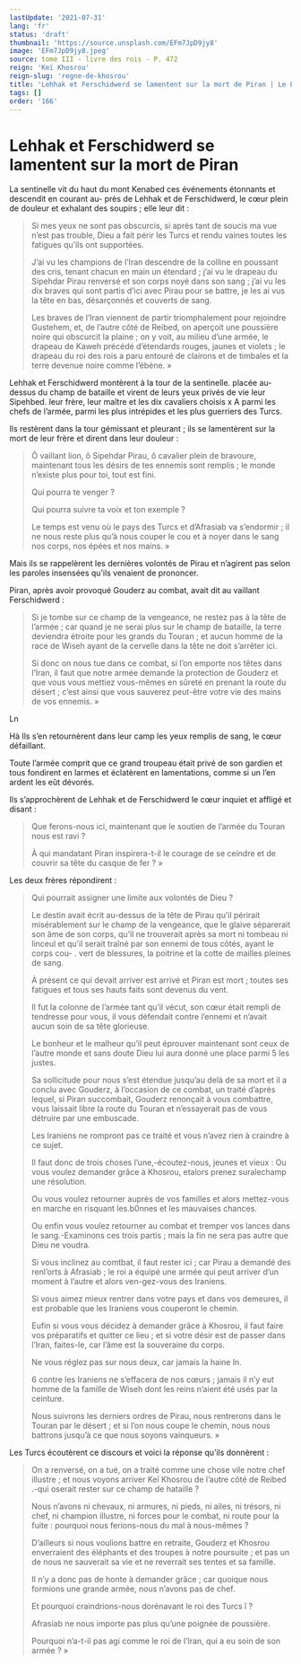 ```yaml
---
lastUpdate: '2021-07-31'
lang: 'fr'
status: 'draft'
thumbnail: 'https://source.unsplash.com/EFm7JpD9jy8'
image: 'EFm7JpD9jy8.jpeg'
source: tome III - livre des rois - P. 472
reign: 'Keï Khosrou'
reign-slug: 'regne-de-khosrou'
title: 'Lehhak et Ferschidwerd se lamentent sur la mort de Piran | Le Livre des Rois | Shâhnâmeh'
tags: []
order: '166'
---
```


<!-- LTeX: language=fr -->

# Lehhak et Ferschidwerd se lamentent sur la mort de Piran

La sentinelle vit du haut du mont Kenabed ces événements étonnants et descendit en courant au-
près de Lehhak et de Ferschidwerd, le cœur plein de douleur et exhalant des soupirs ; elle leur dit :

> Si mes yeux ne sont pas obscurcis, si après tant de soucis ma vue n’est pas trouble, Dieu a fait périr les Turcs et rendu vaines toutes les fatigues qu’ils ont supportées.
>
> J’ai vu les champions de l’Iran descendre de la colline en poussant des cris, tenant chacun en main un étendard ; j’ai vu le drapeau du Sipehdar Pirau renversé et son corps noyé dans son sang ; j’ai vu les dix braves qui sont partis d’ici avec Pirau pour se battre, je les ai vus la tête en bas, désarçonnés et couverts de sang.
>
> Les braves de l’Iran viennent de partir triomphalement pour rejoindre Gustehem, et, de l’autre côté de Reibed, on aperçoit une poussière noire qui obscurcit la plaine ; on y voit, au milieu d’une armée, le drapeau de Kaweh précédé d’étendards rouges, jaunes et violets ; le drapeau du roi des rois a paru entouré de clairons et de timbales et la terre devenue noire comme l’ébène. »

Lehhak et Ferschidwerd montèrent à la tour de la sentinelle. placée au-dessus du champ de bataille et virent de leurs yeux privés de vie leur Sipehbed. leur frère, leur maître et les dix cavaliers choisis x A parmi les chefs de l’armée, parmi les plus intrépides et les plus guerriers des Turcs.

Ils restèrent dans la tour gémissant et pleurant ; ils se lamentèrent sur la mort de leur frère et dirent dans leur douleur :

> Ô vaillant lion, ô Sipehdar Pirau, ô cavalier plein de bravoure, maintenant tous les désirs de tes ennemis sont remplis ; le monde n’existe plus pour toi, tout est fini.
>
> Qui pourra te venger ?
>
> Qui pourra suivre ta voix et ton exemple ?
>
> Le temps est venu où le pays des Turcs et d’Afrasiab va s’endormir ; il ne nous reste plus qu’à nous couper le cou et à noyer dans le sang nos corps, nos épées et nos mains. »

Mais ils se rappelèrent les dernières volontés de Pirau et n’agirent pas selon les paroles insensées qu’ils venaient de prononcer.

Piran, après avoir provoqué Gouderz au combat, avait dit au vaillant Ferschidwerd :

> Si je tombe sur ce champ de la vengeance, ne restez pas à la tête de l’armée ; car quand je ne serai plus sur le champ de bataille, la terre deviendra étroite pour les grands du Touran ; et aucun homme de la race de Wiseh ayant de la cervelle dans la tête ne doit s’arrêter ici.
>
> Si donc on nous tue dans ce combat, si l’on emporte nos têtes dans l’Iran, il faut que notre armée demande la protection de Gouderz et que vous vous mettiez vous-mêmes en sûreté en prenant la route du désert ; c’est ainsi que vous sauverez peut-être votre vie des mains de vos ennemis. »

Ln

Hà Ils s’en retournèrent dans leur camp les yeux remplis de sang, le cœur défaillant.

Toute l’armée comprit que ce grand troupeau était privé de son gardien et tous fondirent en larmes et éclatèrent en lamentations, comme si un l’en ardent les eût dévorés.

Ils s’approchèrent de Lehhak et de Ferschidwerd le cœur inquiet et affligé et disant :

> Que ferons-nous ici, maintenant que le soutien de l’armée du Touran nous est ravi ?
>
> À qui mandatant Piran inspirera-t-il le courage de se ceindre et de couvrir sa tête du casque de fer ? »

Les deux frères répondirent :

> Qui pourrait assigner une limite aux volontés de Dieu ?
>
> Le destin avait écrit au-dessus de la tête de Pirau qu’il périrait misérablement sur le champ de la vengeance, que le glaive séparerait son âme de son corps, qu’il ne trouverait après sa mort ni tombeau ni linceul et qu’il serait traîné par son ennemi de tous côtés, ayant le corps cou-
. vert de blessures, la poitrine et la cotte de mailles pleines de sang.
>
> À présent ce qui devait arriver est arrivé et Piran est mort ; toutes ses fatigues et tous ses hauts faits sont devenus du vent.
>
> Il fut la colonne de l’armée tant qu’il vécut, son cœur était rempli de tendresse pour vous, il vous défendait contre l’ennemi et n’avait aucun soin de sa tête glorieuse.
>
> Le bonheur et le malheur qu’il peut éprouver maintenant sont ceux de l’autre monde et sans doute Dieu lui aura donné une place parmi 5 les justes.
>
> Sa sollicitude pour nous s’est étendue jusqu’au delà de sa mort et il a conclu avec Gouderz, à l’occasion de ce combat, un traité d’après lequel, si Piran succombait, Gouderz renonçait à vous combattre, vous laissait libre la route du Touran et n’essayerait pas de vous détruire par une embuscade.
>
> Les Iraniens ne rompront pas ce traité et vous n’avez rien à craindre à ce sujet.
>
> Il faut donc de trois choses l’une,-écoutez-nous, jeunes et vieux : Ou vous voulez demander grâce à Khosrou, etalors prenez suralechamp une résolution.
>
> Ou vous voulez retourner auprès de vos familles et alors mettez-vous en marche en risquant les.b0nnes et les mauvaises chances.
>
> Ou enfin vous voulez retourner au combat et tremper vos lances dans le sang.-Examinons ces trois partis ; mais la fin ne sera pas autre que Dieu ne voudra.
>
> Si vous inclinez au comtbat, il faut rester ici ; car Pirau a demandé des renl’orts à Afrasiab ; le roi a équipé une armée qui peut arriver d’un moment à l’autre et alors ven-gez-vous des Iraniens.
>
> Si vous aimez mieux rentrer dans votre pays et dans vos demeures, il est probable que les Iraniens vous couperont le chemin.
>
> Eufin si vous vous décidez à demander grâce à Khosrou, il faut faire vos préparatifs et quitter ce lieu ; et si votre désir est de passer dans l’Iran, faites-le, car l’âme est la souveraine du corps.
>
> Ne vous réglez pas sur nous deux, car jamais la haine ln.
>
> 6 contre les Iraniens ne s’effacera de nos cœurs ; jamais il n’y eut homme de la famille de Wiseh dont les reins n’aient été usés par la ceinture.
>
> Nous suivrons les derniers ordres de Pirau, nous rentrerons dans le Touran par le désert ; et si l’on nous coupe le chemin, nous nous battrons jusqu’à ce que nous soyons vainqueurs. »

Les Turcs écoutèrent ce discours et voici la réponse qu’ils donnèrent :

> On a renversé, on a tué, on a traité comme une chose vile notre chef illustre ; et nous voyons arriver Keï Khosrou de l’autre côté de Reibed .-qui oserait rester sur ce champ de hataille ?
>
> Nous n’avons ni chevaux, ni armures, ni pieds, ni ailes, ni trésors, ni chef, ni champion illustre, ni forces pour le combat, ni route pour la fuite : pourquoi nous ferions-nous du mal à nous-mêmes ?
>
> D’ailleurs si nous voulions battre en retraite, Gouderz et Khosrou enverraient des éléphants et des troupes à notre poursuite ; et pas un de nous ne sauverait sa vie et ne reverrait ses tentes et sa famille.
>
> Il n’y a donc pas de honte à demander grâce ; car quoique nous formions une grande armée, nous n’avons pas de chef.
>
> Et pourquoi craindrions-nous dorénavant le roi des Turcs î ?
>
> Afrasiab ne nous importe pas plus qu’une poignée de poussière.
>
> Pourquoi n’a-t-il pas agi comme le roi de l’Iran, qui a eu soin de son armée ? »

